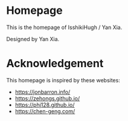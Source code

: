 # Homepage

This is the homepage of IsshikiHugh / Yan Xia.

Designed by Yan Xia.

# Acknowledgement

This homepage is inspired by these websites:

- https://jonbarron.info/
- https://zehongs.github.io/
- https://phj128.github.io/
- https://chen-geng.com/